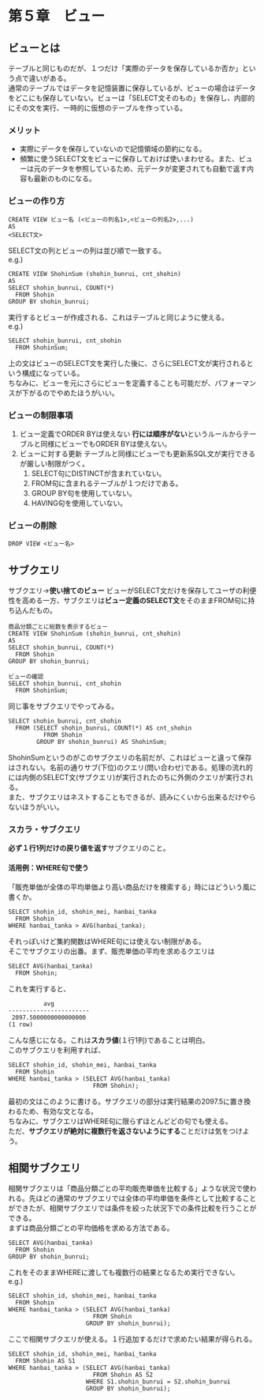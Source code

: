 # 第５章　ビュー

## ビューとは
テーブルと同じものだが、１つだけ「実際のデータを保存しているか否か」という点で違いがある。  
通常のテーブルではデータを記憶装置に保存しているが、ビューの場合はデータをどこにも保存していない。ビューは「SELECT文そのもの」を保存し、内部的にその文を実行、一時的に仮想のテーブルを作っている。  

### メリット
- 実際にデータを保存していないので記憶領域の節約になる。
- 頻繁に使うSELECT文をビューに保存しておけば使いまわせる。また、ビューは元のデータを参照しているため、元データが変更されても自動で返す内容も最新のものになる。  

### ビューの作り方

~~~
CREATE VIEW ビュー名 (<ビューの列名1>,<ビューの列名2>,...)
AS
<SELECT文>
~~~  
SELECT文の列とビューの列は並び順で一致する。  
e.g.)  
~~~
CREATE VIEW ShohinSum (shohin_bunrui, cnt_shohin)
AS
SELECT shohin_bunrui, COUNT(*)
  FROM Shohin
GROUP BY shohin_bunrui;
~~~  
実行するとビューが作成される、これはテーブルと同じように使える。  
e.g.)  
~~~
SELECT shohin_bunrui, cnt_shohin
  FROM ShohinSum;
~~~  
上の文はビューのSELECT文を実行した後に、さらにSELECT文が実行されるという構成になっている。  
ちなみに、ビューを元にさらにビューを定義することも可能だが、パフォーマンスが下がるのでやめたほうがいい。  

### ビューの制限事項

1. ビュー定義でORDER BYは使えない
   **行には順序がない**というルールからテーブルと同様にビューでもORDER BYは使えない。
2. ビューに対する更新
   テーブルと同様にビューでも更新系SQL文が実行できるが厳しい制限がつく。
   1. SELECT句にDISTINCTが含まれていない。
   2. FROM句に含まれるテーブルが１つだけである。
   3. GROUP BY句を使用していない。
   4. HAVING句を使用していない。

### ビューの削除

~~~
DROP VIEW <ビュー名>
~~~  

## サブクエリ
サブクエリ→**使い捨てのビュー**
ビューがSELECT文だけを保存してユーザの利便性を高める一方、サブクエリは**ビュー定義のSELECT文**をそのままFROM句に持ち込んだもの。  
~~~
商品分類ごとに総数を表示するビュー
CREATE VIEW ShohinSum (shohin_bunrui, cnt_shohin)
AS
SELECT shohin_bunrui, COUNT(*)
  FROM Shohin
GROUP BY shohin_bunrui;

ビューの確認
SELECT shohin_bunrui, cnt_shohin
  FROM ShohinSum;
~~~  

同じ事をサブクエリでやってみる。  
~~~
SELECT shohin_bunrui, cnt_shohin
  FROM (SELECT shohin_bunrui, COUNT(*) AS cnt_shohin
          FROM Shohin
        GROUP BY shohin_bunrui) AS ShohinSum;
~~~  
ShohinSumというのがこのサブクエリの名前だが、これはビューと違って保存はされない。名前の通りサブ(下位)のクエリ(問い合わせ)である。処理の流れ的には内側のSELECT文(サブクエリ)が実行されたのちに外側のクエリが実行される。  
また、サブクエリはネストすることもできるが、読みにくいから出来るだけやらないほうがいい。  

### スカラ・サブクエリ

**必ず１行1列だけの戻り値を返す**サブクエリのこと。  

#### 活用例：WHERE句で使う

「販売単価が全体の平均単価より高い商品だけを検索する」時にはどういう風に書くか。  
~~~
SELECT shohin_id, shohin_mei, hanbai_tanka
  FROM Shohin
WHERE hanbai_tanka > AVG(hanbai_tanka);
~~~  
それっぽいけど集約関数はWHERE句には使えない制限がある。  
そこでサブクエリの出番。まず、販売単価の平均を求めるクエリは  
~~~
SELECT AVG(hanbai_tanka)
  FROM Shohin;
~~~  
これを実行すると、  
~~~
          avg          
-----------------------
 2097.5000000000000000
(1 row)
~~~  
こんな感じになる。これは**スカラ値**(１行1列)であることは明白。  
このサブクエリを利用すれば、  
~~~
SELECT shohin_id, shohin_mei, hanbai_tanka
  FROM Shohin
WHERE hanbai_tanka > (SELECT AVG(hanbai_tanka)
                        FROM Shohin);
~~~  
最初の文はこのように書ける。サブクエリの部分は実行結果の2097.5に置き換わるため、有効な文となる。  
ちなみに、サブクエリはWHERE句に限らずほとんどどの句でも使える。  
ただ、**サブクエリが絶対に複数行を返さないようにする**ことだけは気をつけよう。  

## 相関サブクエリ

相関サブクエリは「商品分類ごとの平均販売単価を比較する」ような状況で使われる。先ほどの通常のサブクエリでは全体の平均単価を条件として比較することができたが、相関サブクエリでは条件を絞った状況下での条件比較を行うことができる。  
まずは商品分類ごとの平均価格を求める方法である。  
~~~
SELECT AVG(hanbai_tanka)
  FROM Shohin
GROUP BY shohin_bunrui;
~~~  
これをそのままWHEREに渡しても複数行の結果となるため実行できない。  
e.g.)  
~~~
SELECT shohin_id, shohin_mei, hanbai_tanka
  FROM Shohin
WHERE hanbai_tanka > (SELECT AVG(hanbai_tanka)
                        FROM Shohin
                      GROUP BY shohin_bunrui);
~~~  
ここで相関サブクエリが使える。１行追加するだけで求めたい結果が得られる。  
~~~
SELECT shohin_id, shohin_mei, hanbai_tanka
  FROM Shohin AS S1
WHERE hanbai_tanka > (SELECT AVG(hanbai_tanka)
                        FROM Shohin AS S2
                      WHERE S1.shohin_bunrui = S2.shohin_bunrui
                      GROUP BY shohin_bunrui);
~~~           
